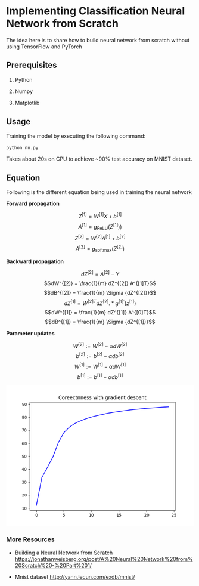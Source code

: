 # Implementing Classification Neural Network from Scratch

The idea here is to share how to build neural network from scratch without using TensorFlow and PyTorch

## Prerequisites
1. Python

2. Numpy

3. Matplotlib


## Usage
Training the model by executing the following command:
```bash
python nn.py
```
Takes about 20s on CPU to achieve ~90% test accuracy on MNIST dataset.

## Equation 
Following is the different equation being used in training the neural network

**Forward propagation**

$$Z^{[1]} = W^{[1]} X + b^{[1]}$$
$$A^{[1]} = g_{\text{ReLU}}(Z^{[1]}))$$
$$Z^{[2]} = W^{[2]} A^{[1]} + b^{[2]}$$
$$A^{[2]} = g_{\text{softmax}}(Z^{[2]})$$

**Backward propagation**

$$dZ^{[2]} = A^{[2]} - Y$$
$$dW^{[2]} = \frac{1}{m} dZ^{[2]} A^{[1]T}$$
$$dB^{[2]} = \frac{1}{m} \Sigma {dZ^{[2]}}$$
$$dZ^{[1]} = W^{[2]T} dZ^{[2]} .* g^{[1]\prime} (z^{[1]})$$
$$dW^{[1]} = \frac{1}{m} dZ^{[1]} A^{[0]T}$$
$$dB^{[1]} = \frac{1}{m} \Sigma {dZ^{[1]}}$$

**Parameter updates**

$$W^{[2]} := W^{[2]} - \alpha dW^{[2]}$$
$$b^{[2]} := b^{[2]} - \alpha db^{[2]}$$
$$W^{[1]} := W^{[1]} - \alpha dW^{[1]}$$
$$b^{[1]} := b^{[1]} - \alpha db^{[1]}$$

![Correctness Image](Correctness.png)

### More Resources
- Building a Neural Network from Scratch
https://jonathanweisberg.org/post/A%20Neural%20Network%20from%20Scratch%20-%20Part%201/

- Mnist dataset
http://yann.lecun.com/exdb/mnist/

